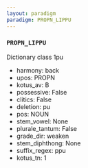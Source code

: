 ```yaml
---
layout: paradigm
paradigm: PROPN_LIPPU
---
```

### ` PROPN_LIPPU `

Dictionary class 1pu
* harmony: back
* upos: PROPN
* kotus_av: B
* possessive: False
* clitics: False
* deletion: pu
* pos: NOUN
* stem_vowel: None
* plurale_tantum: False
* grade_dir: weaken
* stem_diphthong: None
* suffix_regex: ppu
* kotus_tn: 1
